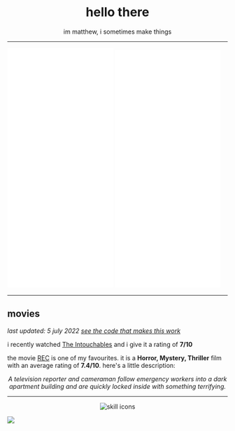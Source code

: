 <div align="center">

  # hello there
  
  im matthew, i sometimes make things

</div>

---

<img width="48%" src="https://raw.githubusercontent.com/matievisthekat/matievisthekat/master/overall-metrics.svg" alt="Overall Metrics" /> <img width="48%" src="https://raw.githubusercontent.com/matievisthekat/matievisthekat/master/recent-metrics.svg" alt="Recent Metrics" />

---

## movies
*last updated: <!--common.timestamp:start-->5 july 2022<!--common.timestamp:end-->
[see the code that makes this work](https://github.com/matievisthekat/matievisthekat/tree/master/movies)*

i recently watched <!--recent.link:start text="recent.title"-->[The Intouchables](https://imdb.com/title/tt1675434/ 'imdb page')<!--recent.link:end--> and i give it a rating of **<!--recent.rating:start-->7<!--recent.rating:end-->/10**

the movie <!--favourite.link:start text="favourite.title"-->[REC](https://imdb.com/title/tt1038988/?ref_=ttls_li_i 'imdb page')<!--favourite.link:end--> is one of my favourites. it is a **<!--favourite.genre:start-->Horror, Mystery, Thriller<!--favourite.genre:end-->** film with an average rating of **<!--favourite.avgRating:start-->7.4<!--favourite.avgRating:end-->/10**. here's a little description:

<div align="center">

  *<!--favourite.desc:start-->A television reporter and cameraman follow emergency workers into a dark apartment building and are quickly locked inside with something terrifying.<!--favourite.desc:end-->*
  
</div>

---

<div align="center">
     <img src="https://skillicons.dev/icons?perline=10&i=cloudflare,netlify,heroku,figma,electron,sass,emotion,css,html,dart,flutter,deno,express,svelte,react,nextjs,ts,js,nodejs,ruby,rails,rust,linux,git,vim,vscode,nginx,mongodb,mysql,postgres" alt="skill icons" />
</div>

![](https://hit.yhype.me/github/profile?user_id=45036977)
